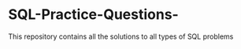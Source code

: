 # SQL-Practice-Questions-

This repository contains all the solutions to all types of SQL problems 
